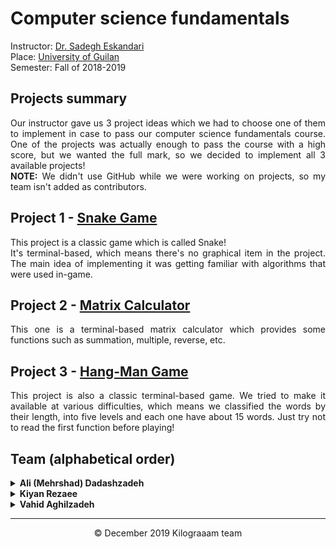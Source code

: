 # Computer science fundamentals
Instructor: [Dr. Sadegh Eskandari](https://staff.guilan.ac.ir/eskandari/?lg=1)\
Place: [University of Guilan](https://guilan.ac.ir/en/home)\
Semester: Fall of 2018-2019

## Projects summary
<p align="justify">Our instructor gave us 3 project ideas which we had to choose one of them to implement in case to pass our computer science fundamentals course. One of the projects was actually enough to pass the course with a high score, but we wanted the full mark, so we decided to implement all 3 available projects!<br><b>NOTE:</b> We didn't use GitHub while we were working on projects, so my team isn't added as contributors.</p>

## Project 1 - [Snake Game](https://github.com/mehrshaad/CSF_Projects/blob/main/Snake%20Game.cpp)
<p align="justify">This project is a classic game which is called Snake!<br>It's terminal-based, which means there's no graphical item in the project. The main idea of implementing it was getting familiar with algorithms that were used in-game.</p>

## Project 2 - [Matrix Calculator](https://github.com/mehrshaad/CSF_Projects/blob/main/Matrix%20Calculator.cpp)
<p align="justify">This one is a terminal-based matrix calculator which provides some functions such as summation, multiple, reverse, etc.</p>

## Project 3 - [Hang-Man Game](https://github.com/mehrshaad/CSF_Projects/blob/main/Hang-Man%20Game.cpp)
<p align="justify">This project is also a classic terminal-based game. We tried to make it available at various difficulties, which means we classified the words by their length, into five levels and each one have about 15 words. Just try not to read the first function before playing!</p>

## Team (alphabetical order)
<details>
  <summary><b>Ali (Mehrshad) Dadashzadeh</b></summary>
  <br>
  <a href="https://github.com/mehrshaad"><img src="https://img.shields.io/badge/GitHub-100000?style=for-the-badge&logo=github&logoColor=white" /></a>
  <a href="https://www.linkedin.com/in/ali-dadashzadeh-7053491b3/"><img src="https://img.shields.io/badge/LinkedIn-0077B5?style=for-the-badge&logo=linkedin&logoColor=white" /></a>
  <a href="mailto:mehrdadashzadeh1379@gmail.com"><img src="https://img.shields.io/badge/Gmail-D14836?style=for-the-badge&logo=gmail&logoColor=white" /></a>
  <hr/>
</details>

<details>
  <summary><b>Kiyan Rezaee</b></summary>
  <br>
  <a href="https://github.com/kiyan-rezaee"><img src="https://img.shields.io/badge/GitHub-100000?style=for-the-badge&logo=github&logoColor=white" /></a>
  <a href="https://www.linkedin.com/in/kiyan-rezaee-7631751a4/"><img src="https://img.shields.io/badge/LinkedIn-0077B5?style=for-the-badge&logo=linkedin&logoColor=white" /></a>
  <a href="mailto:kiyanrezaee17@gmail.com"><img src="https://img.shields.io/badge/Gmail-D14836?style=for-the-badge&logo=gmail&logoColor=white" /></a>
  <hr/>
</details>

<details>
  <summary><b>Vahid Aghilzadeh</b></summary>
  <br>
  <a href="https://github.com/vahidaghili"><img src="https://img.shields.io/badge/GitHub-100000?style=for-the-badge&logo=github&logoColor=white" /></a>
  <a href="https://www.linkedin.com/in/vahid-aghilzadeh-790b20158/"><img src="https://img.shields.io/badge/LinkedIn-0077B5?style=for-the-badge&logo=linkedin&logoColor=white" /></a>
  <a href="mailto:vahidaghilizadeh.com@gmail.com"><img src="https://img.shields.io/badge/Gmail-D14836?style=for-the-badge&logo=gmail&logoColor=white" /></a>
</details>

<hr/>
<p align="center">
    © December 2019 Kilograaam team
</p>
